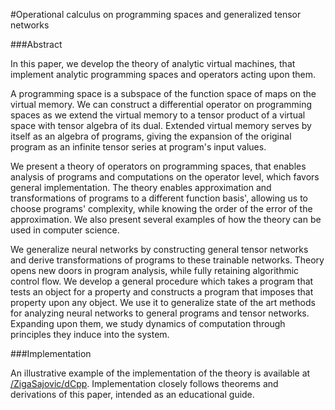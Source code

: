 #Operational calculus on programming spaces and generalized tensor networks

###Abstract

In this paper, we develop the theory of analytic virtual machines, that
implement analytic programming spaces and operators acting upon them.

A programming space is a subspace of the function space of maps on the virtual
memory. We can construct a differential operator on programming spaces as we 
extend the virtual memory to a tensor product of a virtual space with tensor algebra
of its dual. Extended virtual memory serves by itself as an algebra of programs, giving the expansion of the original program as an infinite tensor series at
program's input values. 

We present a theory of operators on programming spaces, that enables analysis of programs
and computations on the operator level, which favors general implementation. The theory enables
approximation and transformations of programs to a different function basis', allowing us to choose programs' complexity, 
while knowing the order of the error of the approximation. We
also present several examples of how the theory can be used in computer science.

We generalize neural networks by constructing general tensor networks and derive transformations of programs to these trainable networks.
Theory opens new doors in program analysis, while fully retaining algorithmic control flow. We develop a general
procedure which takes a program that tests an object for a property and
constructs a program that imposes that property upon any object. 
We use it to generalize state of the art methods for analyzing neural networks to general programs and tensor networks. Expanding upon them, we study dynamics of computation through principles they induce into the system.

###Implementation

An illustrative example of the implementation of the theory is available at [/ZigaSajovic/dCpp](https://github.com/ZigaSajovic/dCpp). Implementation closely follows theorems and derivations of this paper, intended as an educational guide. 
